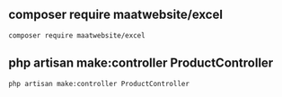 ## composer require maatwebsite/excel

`
composer require maatwebsite/excel
`

##  php artisan make:controller ProductController

`
 php artisan make:controller ProductController
`